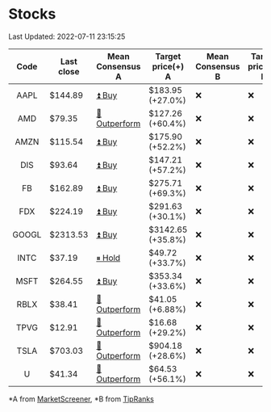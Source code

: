 # Stocks
Last Updated: 2022-07-11 23:15:25

|Code|Last close|Mean Consensus A|Target price(+) A|Mean Consensus B|Target price(+) B|
|:--:|-|-|-|-|-|
|AAPL|$144.89|[⏫ Buy](https://m.marketscreener.com/quote/stock/-4849/)|$183.95 (+27.0%)|❌|❌|
|AMD|$79.35|[🔼 Outperform](https://m.marketscreener.com/quote/stock/-19475876/)|$127.26 (+60.4%)|❌|❌|
|AMZN|$115.54|[⏫ Buy](https://m.marketscreener.com/quote/stock/-12864605/)|$175.90 (+52.2%)|❌|❌|
|DIS|$93.64|[⏫ Buy](https://m.marketscreener.com/quote/stock/-4842/)|$147.21 (+57.2%)|❌|❌|
|FB|$162.89|[⏫ Buy](https://m.marketscreener.com/quote/stock/-10547141/)|$275.71 (+69.3%)|❌|❌|
|FDX|$224.19|[⏫ Buy](https://m.marketscreener.com/quote/stock/-12585/)|$291.63 (+30.1%)|❌|❌|
|GOOGL|$2313.53|[⏫ Buy](https://m.marketscreener.com/quote/stock/-24203373/)|$3142.65 (+35.8%)|❌|❌|
|INTC|$37.19|[⏸ Hold](https://m.marketscreener.com/quote/stock/-4829/)|$49.72 (+33.7%)|❌|❌|
|MSFT|$264.55|[⏫ Buy](https://m.marketscreener.com/quote/stock/-4835/)|$353.34 (+33.6%)|❌|❌|
|RBLX|$38.41|[🔼 Outperform](https://m.marketscreener.com/quote/stock/-117793644/)|$41.05 (+6.88%)|❌|❌|
|TPVG|$12.91|[🔼 Outperform](https://m.marketscreener.com/quote/stock/-15933327/)|$16.68 (+29.2%)|❌|❌|
|TSLA|$703.03|[🔼 Outperform](https://m.marketscreener.com/quote/stock/-6344549/)|$904.18 (+28.6%)|❌|❌|
|U|$41.34|[🔼 Outperform](https://m.marketscreener.com/quote/stock/-112492634/)|$64.53 (+56.1%)|❌|❌|


*A from [MarketScreener](https://www.marketscreener.com), *B from [TipRanks](https://www.tipranks.com)
